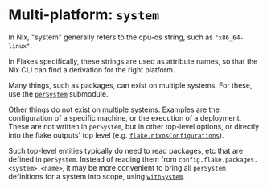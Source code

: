 # Multi-platform: `system`

In Nix, "system" generally refers to the cpu-os string, such as `"x86_64-linux"`.

In Flakes specifically, these strings are used as attribute names, so that the
Nix CLI can find a derivation for the right platform.

Many things, such as packages, can exist on multiple systems. For these, use
the [`perSystem`](options/flake-parts.html#opt-perSystem) submodule.

Other things do not exist on multiple systems. Examples are the configuration
of a specific machine, or the execution of a deployment. These are not
written in `perSystem`, but in other top-level options, or directly into the
flake outputs' top level (e.g. [`flake.nixosConfigurations`](options/flake-parts.html#opt-flake.nixosConfigurations)).

Such top-level entities typically do need to read packages, etc that are defined
in `perSystem`. Instead of reading them from `config.flake.packages.<system>.<name>`,
it may be more convenient to bring all `perSystem` definitions for a system into
scope, using [`withSystem`](module-arguments.html#withsystem).
